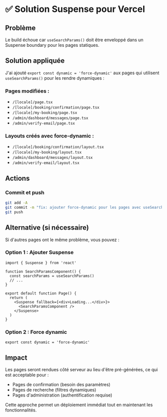 # ✅ Solution Suspense pour Vercel

## Problème
Le build échoue car `useSearchParams()` doit être enveloppé dans un Suspense boundary pour les pages statiques.

## Solution appliquée

J'ai ajouté `export const dynamic = 'force-dynamic'` aux pages qui utilisent `useSearchParams()` pour les rendre dynamiques :

### Pages modifiées :
- `/[locale]/page.tsx`
- `/[locale]/booking/confirmation/page.tsx`
- `/[locale]/my-booking/page.tsx`
- `/admin/dashboard/messages/page.tsx`
- `/admin/verify-email/page.tsx`

### Layouts créés avec force-dynamic :
- `/[locale]/booking/confirmation/layout.tsx`
- `/[locale]/my-booking/layout.tsx`
- `/admin/dashboard/messages/layout.tsx`
- `/admin/verify-email/layout.tsx`

## Actions

### Commit et push
```bash
git add -A
git commit -m "fix: ajouter force-dynamic pour les pages avec useSearchParams"
git push
```

## Alternative (si nécessaire)

Si d'autres pages ont le même problème, vous pouvez :

### Option 1 : Ajouter Suspense
```tsx
import { Suspense } from 'react'

function SearchParamsComponent() {
  const searchParams = useSearchParams()
  // ...
}

export default function Page() {
  return (
    <Suspense fallback={<div>Loading...</div>}>
      <SearchParamsComponent />
    </Suspense>
  )
}
```

### Option 2 : Force dynamic
```tsx
export const dynamic = 'force-dynamic'
```

## Impact

Les pages seront rendues côté serveur au lieu d'être pré-générées, ce qui est acceptable pour :
- Pages de confirmation (besoin des paramètres)
- Pages de recherche (filtres dynamiques)
- Pages d'administration (authentification requise)

Cette approche permet un déploiement immédiat tout en maintenant les fonctionnalités.